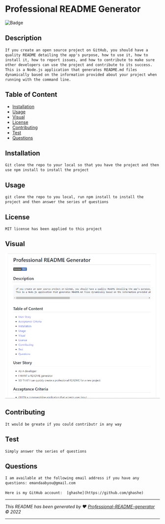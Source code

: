 # Professional README Generator

![Badge](https://img.shields.io/badge/License-MIT-blue.svg)
## Description
    If you create an open source project on GitHub, you should have a quality README detailing the app's purpose, how to use it, how to install it, how to report issues, and how to contribute to make sure other developers can use the project and contribute to its success. This is a Node.js application that generates README.md files dynamically based on the information provided about your project when running with the command line.

## Table of Content
- [Installation](#installation)
- [Usage](#usage)
- [Visual](#visual)
- [License](#license)
- [Contributing](#contributing)
- [Test](#test)
- [Questions](#questions)
    
## Installation
    Git clone the repo to your local so that you have the project and then use npm install to install the project
## Usage
    git clone the repo to you local, run npm install to install the project and then answer the series of questions
## License
    MIT license has been applied to this project

## Visual
![alt text](./gif-readme/ProjectScreenshot.gif)

## Contributing
    It would be greate if you could contributr in any way
## Test
    Simply answer the series of questions
## Questions
    I am available at the following email address if you have any questions: emandaabyou@gmail.com

    Here is my GitHub account:  [ghashe](https://github.com/ghashe)


---
_This README has been generated by ❤  [Professional-README-generator]( https://github.com/ghashe/professional-README-generator) © 2022_  
  
---